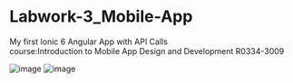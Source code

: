 # Labwork-3_Mobile-App
My first Ionic 6 Angular App with API Calls </br>
course:Introduction to Mobile App Design and Development R0334-3009


![image](https://user-images.githubusercontent.com/98818779/222460338-839200ed-9d9b-4c90-8839-fe8af36e3c74.png) ![image](https://user-images.githubusercontent.com/98818779/222460407-e22a90e5-4d61-42f6-8658-c5ed09dac96c.png)
